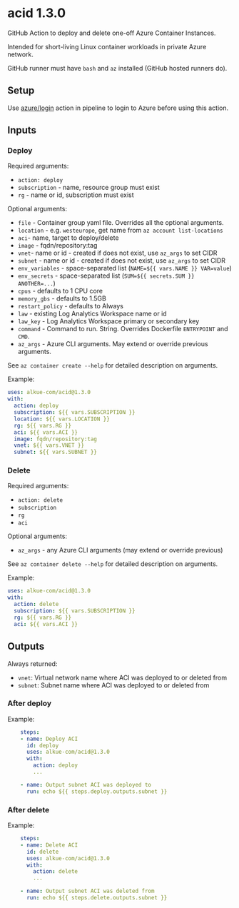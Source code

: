 # acid 1.3.0

GitHub Action to deploy and delete one-off Azure Container Instances.

Intended for short-living Linux container workloads in private Azure network.

GitHub runner must have `bash` and `az` installed (GitHub hosted runners do).

## Setup

Use [azure/login](https://github.com/Azure/login) action in pipeline to login
to Azure before using this action.

## Inputs

### Deploy

Required arguments:

- `action: deploy`
- `subscription` - name, resource group must exist
- `rg` - name or id, subscription must exist

Optional arguments:

- `file` - Container group yaml file. Overrides all the optional arguments.
- `location` - e.g. `westeurope`, get name from `az account list-locations`
- `aci`- name, target to deploy/delete
- `image` - fqdn/repository:tag
- `vnet`- name or id - created if does not exist, use `az_args` to set CIDR
- `subnet` - name or id - created if does not exist, use `az_args` to set CIDR
- `env_variables` - space-separated list (`NAME=${{ vars.NAME }} VAR=value`)
- `env_secrets` - space-separated list (`SUM=${{ secrets.SUM }} ANOTHER=...`)
- `cpus` - defaults to 1 CPU core
- `memory_gbs` - defaults to 1.5GB
- `restart_policy` - defaults to Always
- `law` - existing Log Analytics Workspace name or id
- `law_key` - Log Analytics Workspace primary or secondary key
- `command` - Command to run. String. Overrides Dockerfile `ENTRYPOINT` and `CMD`.
- `az_args` - Azure CLI arguments. May extend or override previous arguments.

See `az container create --help` for detailed description on arguments.

Example:

```yaml
uses: alkue-com/acid@1.3.0
with:
  action: deploy
  subscription: ${{ vars.SUBSCRIPTION }}
  location: ${{ vars.LOCATION }}
  rg: ${{ vars.RG }}
  aci: ${{ vars.ACI }}
  image: fqdn/repository:tag
  vnet: ${{ vars.VNET }}
  subnet: ${{ vars.SUBNET }}
```

### Delete

Required arguments:

- `action: delete`
- `subscription`
- `rg`
- `aci`

Optional arguments:

- `az_args` - any Azure CLI arguments (may extend or override previous)

See `az container delete --help` for detailed description on arguments.

Example:

```yaml
uses: alkue-com/acid@1.3.0
with:
  action: delete
  subscription: ${{ vars.SUBSCRIPTION }}
  rg: ${{ vars.RG }}
  aci: ${{ vars.ACI }}
```

## Outputs

Always returned:

- `vnet`: Virtual network name where ACI was deployed to or deleted from
- `subnet`: Subnet name where ACI was deployed to or deleted from

### After deploy

Example:

```yaml
    steps:
    - name: Deploy ACI
      id: deploy
      uses: alkue-com/acid@1.3.0
      with:
        action: deploy
        ...

    - name: Output subnet ACI was deployed to
      run: echo ${{ steps.deploy.outputs.subnet }}
```

### After delete

Example:

```yaml
    steps:
    - name: Delete ACI
      id: delete
      uses: alkue-com/acid@1.3.0
      with:
        action: delete
        ...

    - name: Output subnet ACI was deleted from
      run: echo ${{ steps.delete.outputs.subnet }}
```
